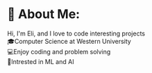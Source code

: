 # 💫 About Me:
Hi, I'm Eli, and I love to code interesting projects<br>🎓Computer Science at Western University<br>💻Enjoy coding and problem solving<br>🧠Intrested in ML and AI



<!---
EliWaisbrod/EliWaisbrod is a ✨ special ✨ repository because its `README.md` (this file) appears on your GitHub profile.
You can click the Preview link to take a look at your changes.
--->
